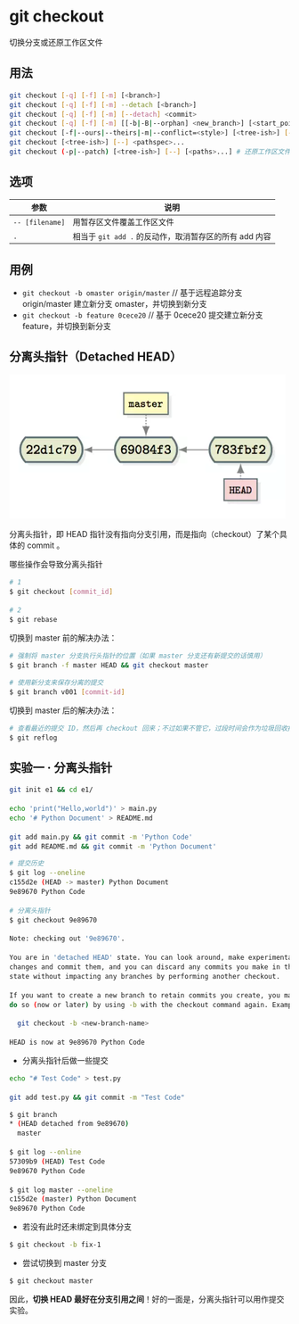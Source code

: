 # git checkout

切换分支或还原工作区文件

## 用法

```sh
git checkout [-q] [-f] [-m] [<branch>]
git checkout [-q] [-f] [-m] --detach [<branch>]
git checkout [-q] [-f] [-m] [--detach] <commit>
git checkout [-q] [-f] [-m] [[-b|-B|--orphan] <new_branch>] [<start_point>]
git checkout [-f|--ours|--theirs|-m|--conflict=<style>] [<tree-ish>] [--] <paths>...
git checkout [<tree-ish>] [--] <pathspec>...
git checkout (-p|--patch) [<tree-ish>] [--] [<paths>...] # 还原工作区文件
```

## 选项

| 参数            | 说明                                                   |
| --------------- | ------------------------------------------------------ |
| `-- [filename]` | 用暂存区文件覆盖工作区文件                             |
| `.`             | 相当于 `git add .` 的反动作，取消暂存区的所有 add 内容 |

## 用例

* `git checkout -b omaster origin/master` // 基于远程追踪分支 origin/master 建立新分支 omaster，并切换到新分支
* `git checkout -b feature 0cece20`      // 基于 0cece20 提交建立新分支 feature，并切换到新分支

## 分离头指针（Detached HEAD）

![分离头指针](-/detached-head.png)

分离头指针，即 HEAD 指针没有指向分支引用，而是指向（checkout）了某个具体的 commit 。

哪些操作会导致分离头指针

```sh
# 1
$ git checkout [commit_id]

# 2
$ git rebase
```

切换到 master 前的解决办法：

```sh
# 强制将 master 分支执行头指针的位置（如果 master 分支还有新提交的话慎用）
$ git branch -f master HEAD && git checkout master
```

```sh
# 使用新分支来保存分离的提交
$ git branch v001 [commit-id]
```

切换到 master 后的解决办法：

```sh
# 查看最近的提交 ID，然后再 checkout 回来；不过如果不管它，过段时间会作为垃圾回收掉
$ git reflog
```

## 实验一 · 分离头指针

```sh
git init e1 && cd e1/

echo 'print("Hello,world")' > main.py
echo '# Python Document' > README.md

git add main.py && git commit -m 'Python Code'
git add README.md && git commit -m 'Python Document'
```

```sh
# 提交历史
$ git log --oneline
c155d2e (HEAD -> master) Python Document
9e89670 Python Code

# 分离头指针
$ git checkout 9e89670

Note: checking out '9e89670'.

You are in 'detached HEAD' state. You can look around, make experimental
changes and commit them, and you can discard any commits you make in this
state without impacting any branches by performing another checkout.

If you want to create a new branch to retain commits you create, you may
do so (now or later) by using -b with the checkout command again. Example:

  git checkout -b <new-branch-name>

HEAD is now at 9e89670 Python Code
```

* 分离头指针后做一些提交

```sh
echo "# Test Code" > test.py

git add test.py && git commit -m "Test Code"
```

```sh
$ git branch
* (HEAD detached from 9e89670)
  master

$ git log --online
57309b9 (HEAD) Test Code
9e89670 Python Code

$ git log master --oneline
c155d2e (master) Python Document
9e89670 Python Code
```

* 若没有此时还未绑定到具体分支

```sh
$ git checkout -b fix-1
```

* 尝试切换到 master 分支

```sh
$ git checkout master
```

因此，**切换 HEAD 最好在分支引用之间**！好的一面是，分离头指针可以用作提交实验。
